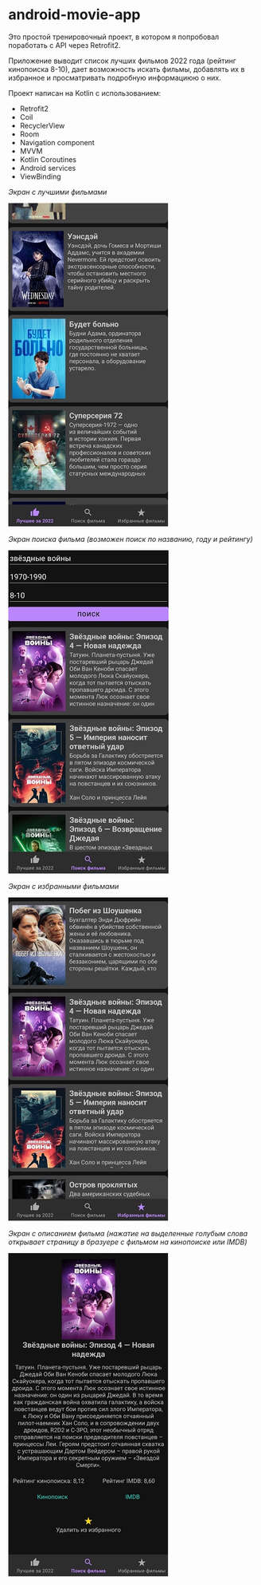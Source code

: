 # android-movie-app

Это простой тренировочный проект, в котором я попробовал поработать с API через Retrofit2.

Приложение выводит список лучших фильмов 2022 года (рейтинг кинопоиска 8-10), дает возможность искать фильмы, добавлять их в избранное и просматривать подробную информациюю о них. 

Проект написан на Kotlin с использованием:
* Retrofit2
* Coil
* RecyclerView
* Room
* Navigation component
* MVVM
* Kotlin Coroutines
* Android services
* ViewBinding

*Экран с лучшими фильмами*

![Popular movies](/img/popular_movies.jpg)

*Экран поиска фильма (возможен поиск по названию, году и рейтингу)*

![Search movies](/img/search_movies.jpg)

*Экран с избранными фильмами*

![Favorite movies](/img/favorite_movies.jpg)

*Экран с описанием фильма (нажатие на выделенные голубым слова открывает страницу в бразуере с фильмом на кинопоиске или IMDB)*

![Movie fragment](/img/movie_fragment.jpg)
